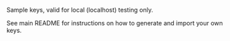 Sample keys, valid for local (localhost) testing only.

See main README for instructions on how to generate and import your own keys.
